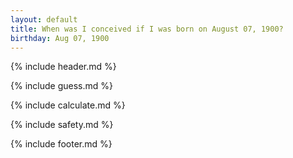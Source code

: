 ```yaml
---
layout: default
title: When was I conceived if I was born on August 07, 1900?
birthday: Aug 07, 1900
---
```


{% include header.md %}

{% include guess.md %}

{% include calculate.md %}

{% include safety.md %}

{% include footer.md %}



